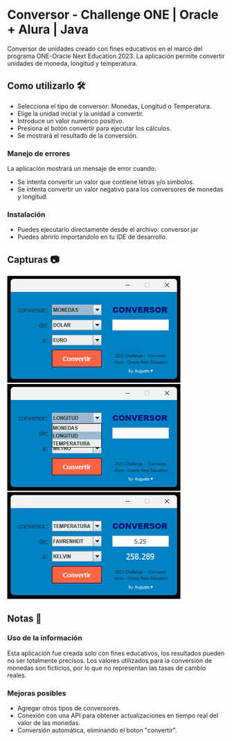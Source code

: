 # Conversor - Challenge ONE | Oracle + Alura | Java

Conversor de unidades creado con fines educativos en el marco del programa ONE-Oracle Next Education 2023.
La aplicación permite convertir unidades de moneda, longitud y temperatura.

## Como utilizarlo 🛠️

* Selecciona el tipo de conversor: Monedas, Longitud o Temperatura.
* Elige la unidad inicial y la unidad a convertir.
* Introduce un valor numérico positivo.
* Presiona el botón convertir para ejecutar los cálculos.
* Se mostrará el resultado de la conversión.

### Manejo de errores

La aplicación mostrará un mensaje de error cuando:
* Se intenta convertir un valor que contiene letras y/o simbolos.
* Se intenta convertir un valor negativo para los conversores de monedas y longitud. 

### Instalación

* Puedes ejecutarlo directamente desde el archivo: conversor.jar
* Puedes abrirlo importandolo en tu IDE de desarrollo.

## Capturas 📷

![Captura de pantalla 1](images/screen_01.png)
![Captura de pantalla 2](images/screen_02.png)
![Captura de pantalla 3](images/screen_03.png)

## Notas 📝

### Uso de la información

Esta aplicación fue creada solo con fines educativos, los resultados pueden no ser totalmente precisos. Los valores utilizados para la conversión de monedas son ficticios, por lo que no representan las tasas de cambio reales.

### Mejoras posibles

* Agregar otros tipos de conversores.
* Conexión con una API para obtener actualizaciones en tiempo real del valor de las monedas.
* Conversión automática, eliminando el boton "convertir".